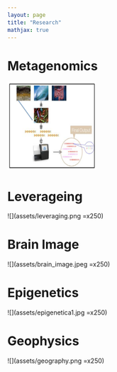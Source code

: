 ```yaml
---
layout: page
title: "Research"
mathjax: true
---
```

# Metagenomics

<img src="assets/metagene.png" width="200" height="200" />

# Leverageing
![](assets/leveraging.png =x250)

# Brain Image
![](assets/brain_image.jpeg =x250)

# Epigenetics
![](assets/epigenetica1.jpg =x250)

# Geophysics
![](assets/geography.png =x250)

